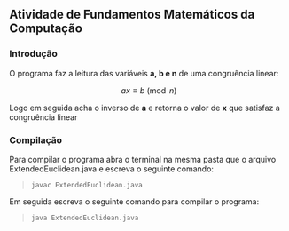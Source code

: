 ## Atividade de Fundamentos Matemáticos da Computação

### Introdução

O programa faz a leitura das variáveis **a, b e n** de uma congruência linear:

$$ ax \equiv b \pmod{n} $$

Logo em seguida acha o inverso de **a** e retorna o valor de **x** que satisfaz a congruência linear

### Compilação

Para compilar o programa abra o terminal na mesma pasta que o arquivo ExtendedEuclidean.java e escreva o seguinte comando:

> ``javac ExtendedEuclidean.java``  

Em seguida escreva o seguinte comando para compilar o programa:

> ``java ExtendedEuclidean.java``
